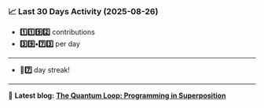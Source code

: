 <!--START_STATS-->
### 📈 Last 30 Days Activity (2025-08-26)  
- **1️⃣1️⃣9️⃣2️⃣** contributions  
- **3️⃣9️⃣•7️⃣3️⃣** per day
---
- **🎱7️⃣** day streak!
---
📝 **Latest blog:** [**The Quantum Loop: Programming in Superposition**](https://andriak.com/blog/quantum-loop)
<!--END_STATS-->
